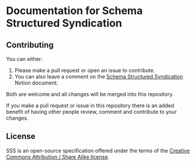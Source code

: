 # Documentation for Schema Structured Syndication

## Contributing
You can either:
1) Please make a pull request or open an issue to contribute.
2) You can also leave a comment on the [Schema Structured Syndication](https://www.notion.so/3s-docs/Schema-Structured-Syndication-83a111181e8e410bb27948b61b73c2ec) Notion document.

Both are welcome and all changes will be merged into this repository. 

If you make a pull request or issue in this repository there is an added benefit of having other people review, comment and contribute to your changes.

## License
SSS is an open-source specification offered under the terms of the [Creative Commons Attribution / Share Alike license](https://creativecommons.org/licenses/by-sa/4.0/).